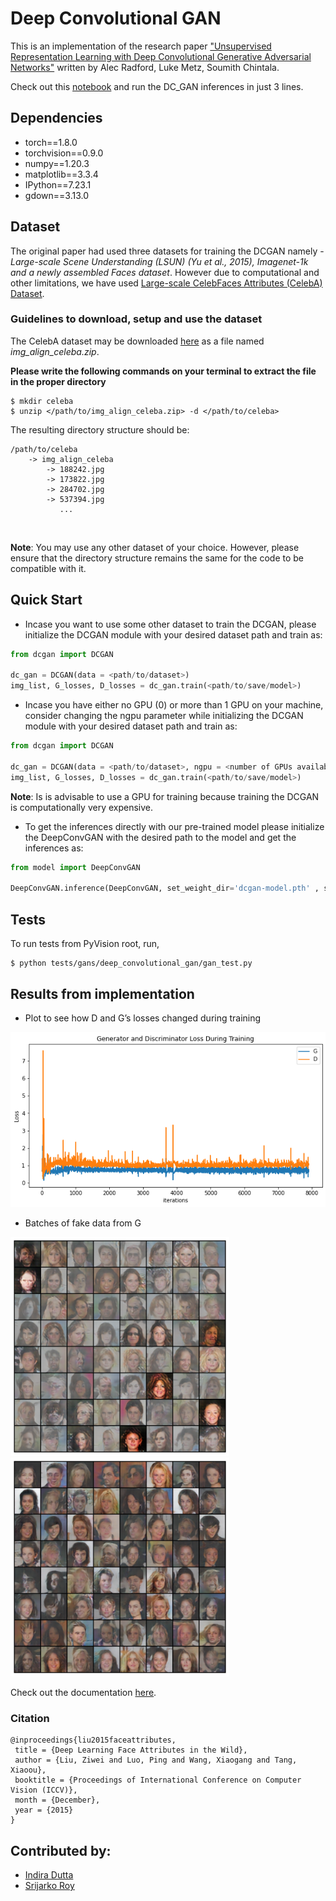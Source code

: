 # Deep Convolutional GAN
This is an implementation of the research paper <a href = "https://arxiv.org/abs/1511.06434.pdf">"Unsupervised Representation Learning with Deep Convolutional Generative Adversarial Networks"</a> written by Alec Radford, Luke Metz, Soumith Chintala.

Check out this <a href = "https://colab.research.google.com/drive/1rz1NZK0m0b5xxcLrgtEOpvIsl3aEfUtJ?usp=sharing">notebook</a> and run the DC_GAN inferences in just 3 lines.

## Dependencies
- torch==1.8.0
- torchvision==0.9.0
- numpy==1.20.3
- matplotlib==3.3.4
- IPython==7.23.1
- gdown==3.13.0

## Dataset
The original paper had used three datasets for training the DCGAN namely - *Large-scale Scene Understanding (LSUN) (Yu et al., 2015), Imagenet-1k and a newly assembled Faces dataset*. However due to computational and other limitations, we have used <a href = "http://mmlab.ie.cuhk.edu.hk/projects/CelebA.html">Large-scale CelebFaces Attributes (CelebA) Dataset</a>.

### Guidelines to download, setup and use the dataset
The CelebA dataset may be downloaded <a href = "https://drive.google.com/file/d/1yW6QkWcd6sWYB2rw9d-A36woiXVLTpny/view?usp=sharing">here</a> as a file named *img_align_celeba.zip*. 

**Please write the following commands on your terminal to extract the file in the proper directory**
```
$ mkdir celeba
$ unzip </path/to/img_align_celeba.zip> -d </path/to/celeba>
```
The resulting directory structure should be:
```
/path/to/celeba
    -> img_align_celeba
        -> 188242.jpg
        -> 173822.jpg
        -> 284702.jpg
        -> 537394.jpg
           ...
```
<br>

**Note**: You may use any other dataset of your choice. However, please ensure that the directory structure remains the same for the code to be compatible with it.

## Quick Start
- Incase you want to use some other dataset to train the DCGAN, please initialize the DCGAN module with your desired dataset path and train as:

```python
from dcgan import DCGAN

dc_gan = DCGAN(data = <path/to/dataset>)
img_list, G_losses, D_losses = dc_gan.train(<path/to/save/model>)
```

- Incase you have either no GPU (0) or more than 1 GPU on your machine, consider changing the ngpu parameter while initializing the DCGAN module with your desired dataset path and train as:


```python
from dcgan import DCGAN

dc_gan = DCGAN(data = <path/to/dataset>, ngpu = <number of GPUs available>)
img_list, G_losses, D_losses = dc_gan.train(<path/to/save/model>)
```

**Note**: Is is advisable to use a GPU for training because training the DCGAN is computationally very expensive.

- To get the inferences directly with our pre-trained model please initialize the DeepConvGAN with the desired path to the model and get the inferences as:

```python
from model import DeepConvGAN

DeepConvGAN.inference(DeepConvGAN, set_weight_dir='dcgan-model.pth' , set_gen_dir='<path/to/save/inferences>')
```

## Tests
To run tests from PyVision root, run,

    $ python tests/gans/deep_convolutional_gan/gan_test.py

## Results from implementation
- Plot to see how D and G’s losses changed during training

<img src = "/pyvision/gans/deep_convolutional_gan/results/losses.png">

- Batches of fake data from G

<img src = "/pyvision/gans/deep_convolutional_gan/results/result.png" height = 350px width = 350px> &nbsp; &nbsp; <img src = "/pyvision/gans/deep_convolutional_gan/results/result2.png" height = 350px width = 350px>

Check out the documentation <a href = "https://github.com/indiradutta/PyVision/blob/master/pyvision/gans/deep_convolutional_gan/docs/documentation.md">here</a>.

### Citation
``` 
@inproceedings{liu2015faceattributes,
 title = {Deep Learning Face Attributes in the Wild},
 author = {Liu, Ziwei and Luo, Ping and Wang, Xiaogang and Tang, Xiaoou},
 booktitle = {Proceedings of International Conference on Computer Vision (ICCV)},
 month = {December},
 year = {2015} 
}
```

## Contributed by:
- <a href = "https://github.com/indiradutta">Indira Dutta</a>
- <a href = "https://github.com/srijarkoroy">Srijarko Roy</a>
